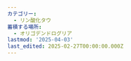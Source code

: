 ```yaml
---
カテゴリー:
  - リン酸化タウ
蓄積する場所:
  - オリゴデンドログリア
lastmod: '2025-04-03'
last_edited: 2025-02-27T00:00:00.000Z
---
```



